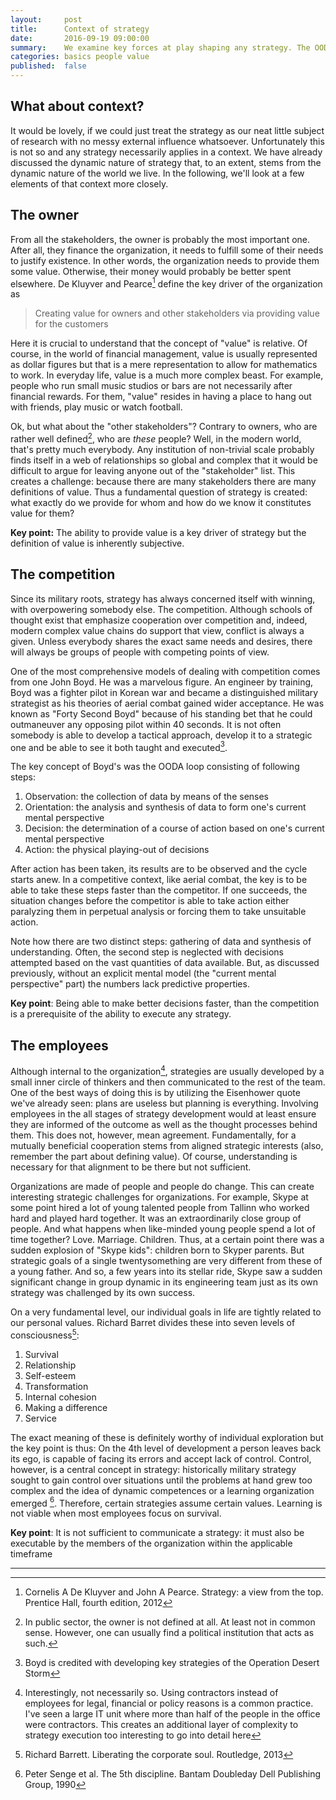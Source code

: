 ```yaml
---
layout:     post
title:      Context of strategy 
date:       2016-09-19 09:00:00
summary:    We examine key forces at play shaping any strategy. The OODA loop is introduced and a passing reference to seven levels of consciousness by Barrett is made. We also discuss the dynamics of people using Skype as an example.
categories: basics people value 
published:  false
---
```

## What about context?
It would be lovely, if we could just treat the strategy as our neat little subject of research with no messy external influence whatsoever. Unfortunately this is not so and any strategy necessarily applies in a context. We have already discussed the dynamic nature of strategy that, to an extent, stems from the dynamic nature of the world we live. In the following, we'll look at a few elements of that context more closely.

## The owner
From all the stakeholders, the owner is probably the most important one. After all, they finance the organization, it needs to fulfill some of their needs to justify existence. In other words, the organization needs to provide them some value. Otherwise, their money would probably be better spent elsewhere.  De Kluyver and Pearce[^1] define the key driver of the organization as  
<blockquote>
  <p>
	Creating value for owners and other stakeholders via providing value for the customers
  </p>
</blockquote>

Here it is crucial to understand that the concept of "value" is relative. Of course, in the world of financial management, value is usually represented as  dollar figures but that is a mere representation to allow for mathematics to work. In everyday life, value is a much more complex beast. For example, people who run small music studios or bars are not necessarily after financial rewards. For them, "value" resides in having a place to hang out with friends, play music or watch football. 

Ok, but what about the "other stakeholders"? Contrary to owners, who are rather well defined[^2], who are _these_ people? Well, in the modern world, that's pretty much everybody. Any institution of non-trivial scale probably finds itself in a web of relationships so global and complex that it would be difficult to argue for leaving anyone out of the "stakeholder" list. This creates a challenge: because there are many stakeholders there are many definitions of value. Thus a fundamental question of strategy is created: what exactly do we provide for whom and how do we know it constitutes value for them?

__Key point:__ The ability to provide value is a key driver of strategy but the definition of value is inherently subjective.
 
## The competition
Since its military roots, strategy has always concerned itself with winning, with overpowering somebody else. The competition. Although schools of thought exist that emphasize cooperation over competition and, indeed, modern complex value chains do support that view, conflict is always a given. Unless everybody shares the exact same needs and desires, there will always be groups of people with competing points of view. 

One of the most comprehensive models of dealing with competition comes from one John Boyd. He was a marvelous figure. An engineer by training, Boyd was a fighter pilot in Korean war and became a distinguished military strategist as his theories of aerial combat gained wider acceptance. He was known as "Forty Second Boyd" because of his standing bet that he could outmaneuver any opposing pilot within 40 seconds. It is not often somebody is able to develop a tactical approach, develop it to a strategic one and be able to see it both taught and executed[^3].

The key concept of Boyd's was the OODA loop consisting of following steps:
 1. Observation: the collection of data by means of the senses
 1. Orientation: the analysis and synthesis of data to form one's current mental perspective
 1. Decision: the determination of a course of action based on one's current mental perspective
 1. Action: the physical playing-out of decisions

After action has been taken, its results are to be observed and the cycle starts anew. In a competitive context, like aerial combat, the key is to be able to take these steps faster than the competitor. If one succeeds, the situation changes before the competitor is able to take action either paralyzing them in perpetual analysis or forcing them to take unsuitable action. 

Note how there are two distinct steps: gathering of data and synthesis of understanding. Often, the second step is neglected with decisions attempted based on the vast quantities of data available. But, as discussed previously, without an explicit mental model (the "current mental perspective" part) the numbers lack predictive properties.    

__Key point__: Being able to make better decisions faster, than the competition is a prerequisite of the ability to execute any strategy.

## The employees
Although internal to the organization[^4], strategies are usually developed by a small inner circle of thinkers and then communicated to the rest of the team. One of the best ways of doing this is by utilizing the Eisenhower quote we've already seen: plans are useless but planning is everything. Involving employees in the all stages of strategy development would at least ensure they are informed of the outcome as well as the thought processes behind them. This does not, however, mean agreement. Fundamentally, for a mutually beneficial cooperation stems from aligned strategic interests (also, remember the part about defining value). Of course, understanding is necessary for that alignment to be there but not sufficient. 

Organizations are made of people and people do change. This can create interesting strategic challenges for organizations. For example, Skype at some point hired a lot of young talented people from Tallinn who worked hard and played hard together. It was an extraordinarily close group of people. And what happens when like-minded young people spend a lot of time together? Love. Marriage. Children. Thus, at a certain point there was a sudden explosion of "Skype kids": children born to Skyper parents. But strategic goals of a single twentysomething are very different from these of a young father. And so, a few years into its stellar ride,  Skype saw a sudden significant change in group dynamic in its engineering team just as its own strategy was challenged by its own success. 

On a very fundamental level, our individual goals in life are tightly related to our personal values. Richard Barret divides these into seven levels of consciousness[^5]:

 1. Survival
 1. Relationship
 1. Self-esteem
 1. Transformation
 1. Internal cohesion
 1. Making a difference
 1. Service

The exact meaning of these is definitely worthy of individual exploration but the key point is thus: On the 4th level of development a person leaves back its ego, is capable of facing its errors and accept lack of control. Control, however, is a central concept in strategy: historically military strategy sought to gain control over situations until the problems at hand grew too complex and the idea of dynamic competences or a learning organization emerged [^6]. Therefore, certain strategies assume certain values. Learning is not viable when most employees focus on survival. 

__Key point__: It is not sufficient to communicate a strategy: it must also be executable by  the members of the organization within the applicable timeframe

---
[^1]: Cornelis A De Kluyver and John A Pearce. Strategy: a view from the top. Prentice Hall, fourth edition, 2012
[^2]: In public sector, the owner is not defined at all. At least not in common sense. However, one can usually find a political institution that acts as such.  
[^3]: Boyd is credited with developing key strategies of the Operation Desert Storm
[^4]: Interestingly, not necessarily so. Using contractors instead of employees for legal, financial or policy reasons is a common practice. I've seen a large IT unit where more than half of the people in the office were contractors. This creates an additional layer of complexity to strategy execution too interesting to go into detail here
[^5]: Richard Barrett. Liberating the corporate soul. Routledge, 2013
[^6]: Peter Senge et al. The 5th discipline. Bantam Doubleday Dell Publishing Group, 1990
